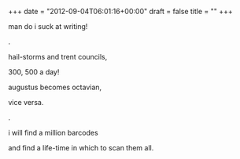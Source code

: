 +++
date = "2012-09-04T06:01:16+00:00"
draft = false
title = ""
+++
<p>man do i suck at writing!</p>&#13;
<p>.</p>&#13;
<p>hail-storms and trent councils,</p>&#13;
<p>300, 500 a day!</p>&#13;
<p>augustus becomes octavian,</p>&#13;
<p>vice versa.</p>&#13;
<p>.</p>&#13;
<p>i will find a million barcodes</p>&#13;
<p>and find a life-time in which to scan them all.</p> 
